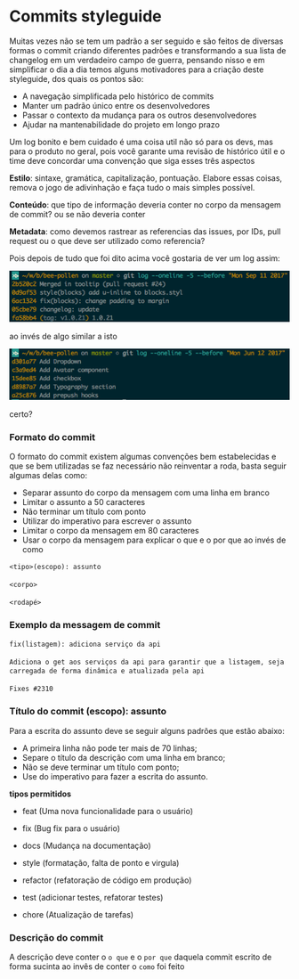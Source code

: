 # Commits styleguide

Muitas vezes não se tem um padrão a ser seguido e são feitos de diversas formas o commit criando diferentes padrões e transformando a sua lista de changelog em um verdadeiro campo de guerra, pensando nisso e em simplificar o dia a dia temos alguns  motivadores para a criação deste styleguide, dos quais os pontos são:

* A navegação simplificada pelo histórico de commits
* Manter um padrão único entre os desenvolvedores
* Passar o contexto da mudança para os outros desenvolvedores
* Ajudar na mantenabilidade do projeto em longo prazo

Um log bonito e bem cuidado é uma coisa util não só para os devs, mas para o produto no geral, pois você garante uma revisão de histórico útil e o time deve concordar uma convenção que siga esses três aspectos

**Estilo**: sintaxe, gramática, capitalização, pontuação. Elabore essas coisas, remova o jogo de adivinhação e faça tudo o mais simples possível.

**Conteúdo**: que tipo de informação deveria conter no corpo da mensagem de commit? ou se não deveria conter

**Metadata**: como devemos rastrear as referencias das issues, por IDs, pull request ou o que deve ser utilizado como referencia?

Pois depois de tudo que foi dito acima você gostaria de ver um log assim:

![Um log de commit massa](good-commit-log.png)

ao invés de algo similar a isto

![Um log de commit nada massa](bad-commit-log.png)

certo?


### Formato do commit

O formato do commit existem algumas convenções bem estabelecidas e que se bem utilizadas se faz necessário não reinventar a roda, basta seguir algumas delas como:

- Separar assunto do corpo da mensagem com uma linha em branco
- Limitar o assunto a 50 caracteres
- Não terminar um título com ponto
- Utilizar do imperativo para escrever o assunto
- Limitar o corpo da mensagem em 80 caracteres
- Usar o corpo da mensagem para explicar o que e o por que ao invés de como

```
<tipo>(escopo): assunto

<corpo>

<rodapé>
```

### Exemplo da messagem de commit

```
fix(listagem): adiciona serviço da api

Adiciona o get aos serviços da api para garantir que a listagem, seja carregada de forma dinâmica e atualizada pela api

Fixes #2310
```

### Título do commit <tipo>(escopo): assunto


Para a escrita do assunto deve se seguir alguns padrões que estão abaixo:

* A primeira linha não pode ter mais de 70 linhas;
* Separe o título da descrição com uma linha em branco;
* Não se deve terminar um título com ponto;
* Use do imperativo para fazer a escrita do assunto.

**tipos permitidos**

* feat (Uma nova funcionalidade para o usuário)

* fix (Bug fix para o usuário)

* docs (Mudança na documentação)

* style (formatação, falta de ponto e virgula)

* refactor (refatoração de código em produção)

* test (adicionar testes, refatorar testes)


* chore (Atualização de tarefas)

### Descrição do commit <corpo>

A descrição deve conter o `o que` e o `por que` daquela commit escrito de forma sucinta ao invês de conter o `como` foi feito

